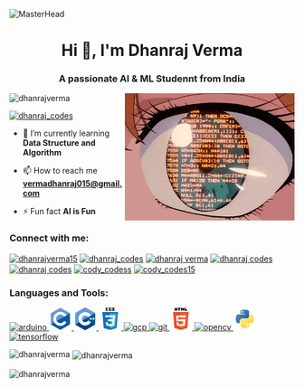 ![MasterHead](https://github.com/Dhanrajcodes/Dhanrajcodes/blob/main/Simple%20Work%20LinkedIn%20Banner.gif)
<h1 align="center">Hi 👋, I'm Dhanraj Verma</h1>
<h3 align="center">A passionate AI & ML Studennt  from India</h3>
<img align="right" alt="Coding" width="300" src="https://github.com/Dhanrajcodes/Dhanrajcodes/blob/main/EHfw.gif">

<p align="left"> <img src="https://komarev.com/ghpvc/?username=dhanrajverma&label=Profile%20views&color=0e75b6&style=flat" alt="dhanrajverma" /> </p>

<p align="left"> <a href="https://twitter.com/dhanraj_codes" target="blank"><img src="https://img.shields.io/twitter/follow/dhanraj_codes?logo=twitter&style=for-the-badge" alt="dhanraj_codes" /></a> </p>

- 🌱 I’m currently learning **Data Structure and Algorithm**

- 📫 How to reach me **vermadhanraj015@gmail.com**

- ⚡ Fun fact **AI is Fun**

<h3 align="left">Connect with me:</h3>
<p align="left">
<a href="https://codepen.io/dhanrajverma15" target="blank"><img align="center" src="https://raw.githubusercontent.com/rahuldkjain/github-profile-readme-generator/master/src/images/icons/Social/codepen.svg" alt="dhanrajverma15" height="30" width="40" /></a>
<a href="https://twitter.com/dhanraj_codes" target="blank"><img align="center" src="https://raw.githubusercontent.com/rahuldkjain/github-profile-readme-generator/master/src/images/icons/Social/twitter.svg" alt="dhanraj_codes" height="30" width="40" /></a>
<a href="https://linkedin.com/in/dhanraj verma" target="blank"><img align="center" src="https://raw.githubusercontent.com/rahuldkjain/github-profile-readme-generator/master/src/images/icons/Social/linked-in-alt.svg" alt="dhanraj verma" height="30" width="40" /></a>
<a href="https://stackoverflow.com/users/dhanraj codes" target="blank"><img align="center" src="https://raw.githubusercontent.com/rahuldkjain/github-profile-readme-generator/master/src/images/icons/Social/stack-overflow.svg" alt="dhanraj codes" height="30" width="40" /></a>
<a href="https://kaggle.com/dhanraj codes" target="blank"><img align="center" src="https://raw.githubusercontent.com/rahuldkjain/github-profile-readme-generator/master/src/images/icons/Social/kaggle.svg" alt="dhanraj codes" height="30" width="40" /></a>
<a href="https://instagram.com/cody_codess" target="blank"><img align="center" src="https://raw.githubusercontent.com/rahuldkjain/github-profile-readme-generator/master/src/images/icons/Social/instagram.svg" alt="cody_codess" height="30" width="40" /></a>
<a href="https://auth.geeksforgeeks.org/user/cody_codes15" target="blank"><img align="center" src="https://raw.githubusercontent.com/rahuldkjain/github-profile-readme-generator/master/src/images/icons/Social/geeks-for-geeks.svg" alt="cody_codes15" height="30" width="40" /></a>
</p>

<h3 align="left">Languages and Tools:</h3>
<p align="left"> <a href="https://www.arduino.cc/" target="_blank" rel="noreferrer"> <img src="https://cdn.worldvectorlogo.com/logos/arduino-1.svg" alt="arduino" width="40" height="40"/> </a> <a href="https://www.cprogramming.com/" target="_blank" rel="noreferrer"> <img src="https://raw.githubusercontent.com/devicons/devicon/master/icons/c/c-original.svg" alt="c" width="40" height="40"/> </a> <a href="https://www.w3schools.com/cpp/" target="_blank" rel="noreferrer"> <img src="https://raw.githubusercontent.com/devicons/devicon/master/icons/cplusplus/cplusplus-original.svg" alt="cplusplus" width="40" height="40"/> </a> <a href="https://www.w3schools.com/css/" target="_blank" rel="noreferrer"> <img src="https://raw.githubusercontent.com/devicons/devicon/master/icons/css3/css3-original-wordmark.svg" alt="css3" width="40" height="40"/> </a> <a href="https://cloud.google.com" target="_blank" rel="noreferrer"> <img src="https://www.vectorlogo.zone/logos/google_cloud/google_cloud-icon.svg" alt="gcp" width="40" height="40"/> </a> <a href="https://git-scm.com/" target="_blank" rel="noreferrer"> <img src="https://www.vectorlogo.zone/logos/git-scm/git-scm-icon.svg" alt="git" width="40" height="40"/> </a> <a href="https://www.w3.org/html/" target="_blank" rel="noreferrer"> <img src="https://raw.githubusercontent.com/devicons/devicon/master/icons/html5/html5-original-wordmark.svg" alt="html5" width="40" height="40"/> </a> <a href="https://opencv.org/" target="_blank" rel="noreferrer"> <img src="https://www.vectorlogo.zone/logos/opencv/opencv-icon.svg" alt="opencv" width="40" height="40"/> </a> <a href="https://www.python.org" target="_blank" rel="noreferrer"> <img src="https://raw.githubusercontent.com/devicons/devicon/master/icons/python/python-original.svg" alt="python" width="40" height="40"/> </a> <a href="https://www.tensorflow.org" target="_blank" rel="noreferrer"> <img src="https://www.vectorlogo.zone/logos/tensorflow/tensorflow-icon.svg" alt="tensorflow" width="40" height="40"/> </a> </p>

<p><img align="left" src="https://github-readme-stats.vercel.app/api/top-langs?username=dhanrajverma&show_icons=true&locale=en&layout=compact" alt="dhanrajverma" /></p>

<p>&nbsp;<img align="center" src="https://github-readme-stats.vercel.app/api?username=dhanrajverma&show_icons=true&locale=en" alt="dhanrajverma" /></p>

<p><img align="center" src="https://github-readme-streak-stats.herokuapp.com/?user=dhanrajverma&" alt="dhanrajverma" /></p>

